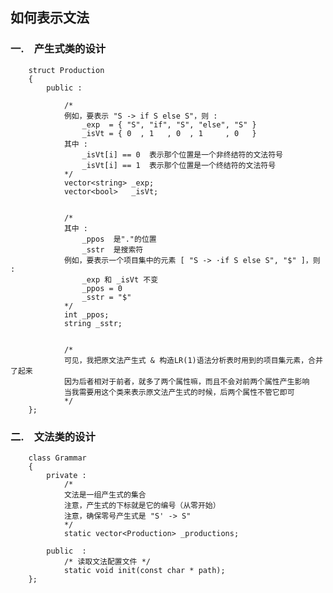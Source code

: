 ## 如何表示文法 ##


### 一.　产生式类的设计 ###

        struct Production  
        {  
            public :  
            
                /*  
                例如，要表示 "S -> if S else S"，则 :  
                    _exp  = { "S", "if", "S", "else", "S" }  
                    _isVt = { 0  , 1   , 0  , 1     , 0   }  
                其中 :  
                    _isVt[i] == 0  表示那个位置是一个非终结符的文法符号  
                    _isVt[i] == 1  表示那个位置是一个终结符的文法符号  
                */  
                vector<string> _exp;  
                vector<bool>   _isVt;  
                
                
                /*  
                其中 :  
                    _ppos  是"."的位置  
                    _sstr  是搜索符  
                例如，要表示一个项目集中的元素 [ "S -> ·if S else S", "$" ]，则 :  
                    _exp 和 _isVt 不变  
                    _ppos = 0  
                    _sstr = "$"  
                */  
                int _ppos;  
                string _sstr;  
                
                
                /*  
                可见，我把原文法产生式 & 构造LR(1)语法分析表时用到的项目集元素，合并了起来  
                因为后者相对于前者，就多了两个属性嘛，而且不会对前两个属性产生影响  
                当我需要用这个类来表示原文法产生式的时候，后两个属性不管它即可  
                */  
        };  


### 二.　文法类的设计 ###

        class Grammar  
        {  
            private :  
                /*  
                文法是一组产生式的集合  
                注意，产生式的下标就是它的编号（从零开始）  
                注意，确保零号产生式是 "S' -> S"  
                */  
                static vector<Production> _productions;  
            
            public  :  
                /* 读取文法配置文件 */  
                static void init(const char * path);  
        };  
